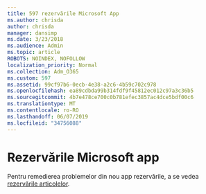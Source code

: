 ```yaml
---
title: 597 rezervările Microsoft App
ms.author: chrisda
author: chrisda
manager: dansimp
ms.date: 3/23/2018
ms.audience: Admin
ms.topic: article
ROBOTS: NOINDEX, NOFOLLOW
localization_priority: Normal
ms.collection: Adm_O365
ms.custom: 597
ms.assetid: 99cf97b6-0ecb-4e38-a2c6-4b59c702c978
ms.openlocfilehash: ea89cdbda99b314fdf9f45812ec012c97a3c36b5
ms.sourcegitcommit: 4b7e478ce700c0b781efec3857ac4dce5bdf00c6
ms.translationtype: MT
ms.contentlocale: ro-RO
ms.lasthandoff: 06/07/2019
ms.locfileid: "34756088"
---
```

# <a name="microsoft-bookings-app"></a>Rezervările Microsoft app

Pentru remedierea problemelor din nou app rezervările, a se vedea [rezervările articolelor](https://support.office.com/article/b9c9295c-c654-4b10-b5cc-f739825fc092).
